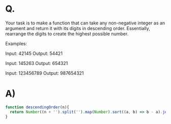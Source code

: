 # Q.
Your task is to make a function that can take any non-negative integer as an argument and return it with its digits in descending order. Essentially, rearrange the digits to create the highest possible number.

Examples:

Input: 42145 Output: 54421

Input: 145263 Output: 654321

Input: 123456789 Output: 987654321

# A)
```js
function descendingOrder(n){
  return Number((n + '').split('').map(Number).sort((a, b) => b - a).join(''));
}
```

